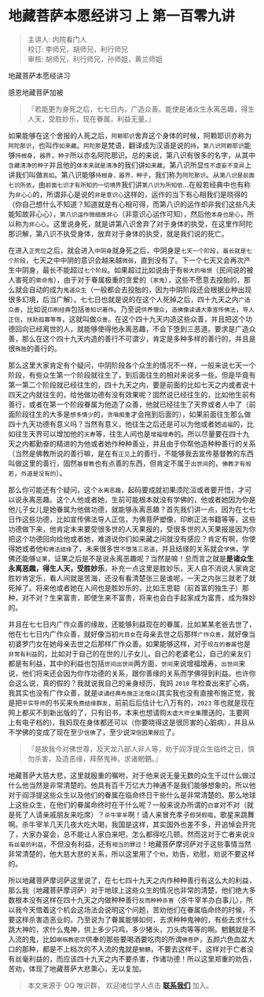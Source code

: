 # 地藏菩萨本愿经讲习 上 第一百零九讲

> 主讲人: 内院看门人 <br />
> 校订: 李师兄，胡师兄，利行师兄 <br />
> 审核: 胡师兄，利行师兄，孙师姐，黄兰师姐 <br />

地藏菩萨本愿经讲习

感恩地藏菩萨加被

> 『若能更为身死之后，七七日内，广造众善。能使是诸众生永离恶趣，得生人天，受胜妙乐，现在眷属，利益无量。』

如果能够在这个舍报的人死之后，`阿赖耶识`舍弃这个身体的时候，阿赖耶识亦称为`阿陀那识`，也叫作`如来藏`。`阿陀那`是梵语，翻译成为汉语是说的`持`，`第八识阿赖耶识`能够`持根身`，`器界`，`种子`所以亦名阿陀那识。总的来说，第八识有很多的名字，从其中`含藏清净的种子`并且他的`体本来就是清净`的我们讲`如来藏`。第八识所显`性不虚妄不变异`上讲我们叫做`真如`。第八识能够`持根身，器界，种子`，我们称为`阿陀那识`。从`第八识是前面七识所依`，由`前面七识才有所知的一切境界`我们讲`第八识为所知依`...在般若经典中也有称为`非心心`的，所谓非心是说的`非是意识心`这样的，运作的当下有心相我们是晓得的（你自己想什么不知道？知道就是有心相可得，而第八识的运作却非我们这些凡夫能知故非心心），`第八识运作微细故非心`（非意识心运作可知），然后他`本身也是心`，所以称为`非心心`。这里说身死，就是讲第八识舍弃了对于身体的执受，在这里作阿陀那识解，第八识不执受身体，放弃对于身体的执受，就是我们说的死亡。

在进入`正死位`之后，就会进入`中阴身`就身死之后，中阴身是`七天一个阶段`，`最长就是七个阶段`，七天之中中阴的意识会越来越`微弱`，直到没有了。下一个七天又会再次产生中阴身，最长不能超过`七个阶段`。如果超过比如说由于有`极大的嗔恨`（民间说的被人害死的`索命鬼`），由于对于眷属极重的贪爱的（`家鬼`），这些不愿意去投胎的，那么就会自动的成为`鬼道众生`（一般都会去投胎的，因为中阴阶段还会根据业种出现很多幻境，后当广解）。七七日也就是说的在这个人死掉之后，四十九天之内`广造众善`，比如说`印刷经典`包括`善知识著作`。乃至说`供养僧众`，`造佛像读诵大乘宣传佛法`，`导人正信`，`扶助孤寡等等`，这就叫做`众善`。在这个四十九天内造这些众善，并且把这个功德回向已经离世的人，就能够使得他永离恶趣，不会下堕到三恶道。要求是广造众善，那么在这个四十九天内造的善行不可谓少，肯定是多种多样的善行的，并且是很`殊胜`的善行的。

那么这里大家肯定有个疑问，中阴阶段各个众生的情况不一样，一般来说七天一个阶段，有些众生第一个阶段就往生了，到后面往生的相对来说多一些。但是毕竟有第一第二个阶段就已经往生的，四十九天之内，要是前面的比如七天之内或者说十四天之内就往生的，给他做功德有没有效果呢？固然说已经往生的，比如他生前有善行，或者在第一个阶段眷属为他造了众善，他就已经往生了天界或者人中了（前面阶段往生的大多是`想多情少`的，`贪嗔痴重`才会拖到后面的），如果前面往生那么做四十九天功德有意义吗？当然有意义，他往生之后还是可以为他或者她`追福`的，比如往生天界可以增加他的`天寿`等，往生人间也是`增福增寿`的。所以尽量要在四十九天之内都勤奋的精进的为他或者她作种种善业，并且由于你帮他造种种善行的关系（当然是佛教所说的善行嘛，是在有`正见`上的善行，不能够我去宣传基督教的东西叫做这里的善行，固然`基督教`也有点善的东西，但肯定不属于`出世间`的，`佛教才有般若`，`外道是没有的`）。

那么你可能还有个疑问，这个`永离恶趣`，起码要成就初果须陀洹或者要开悟，才可以说永离恶趣。这个人他或者她，生前可能根本就没有学佛的，他或者她因为你是他儿子女儿是她眷属为他做功德，就能够永离恶趣？首先我们讲一点，因为在七七日作这些功德，比如宣传佛法导人正信，为佛菩萨塑像，印刷正法书籍等等，这些功德做下来，他肯定未来要受很多世的人天果报的，受很多世的人天果报是因为你把这个功德回向给他或者她，难道说你们如来藏之间就没有感应？肯定有啊，你使得她或者他`和佛法结缘`了，未来很多世`不堕落三恶道`，并且结缘的关系就会`学佛`，学佛还能够`证果`，证果之后是不是说永离恶趣呢？当然是嘛！总而言之就是**是诸众生永离恶趣，得生人天，受胜妙乐**，补充一点这里是胜妙乐，天人自不消说人家肯定胜妙肯定乐，看人间就是苦海，还没有看清楚张三是谁呢，一天之内张三就老了就死掉了。将来他或者她在人间也是胜妙乐的，比如王思聪（前首富的独生子）那种，对不对？生来富贵，即使生来不富贵，将来也会白手起家成为富贵，成为殊妙的。

并且在七七日内广作众善的缘故，还能够利益现在的眷属，比如某某老爸去世了，他在七七日内广作众善，就好像当初`光目女`在母亲去世之后那样`广作众善`，就好像当初婆罗门女在她母亲去世之后那样广作众善。如果能够这样，对于`现在的眷属`也是`非常有利益`的，比如对于自己的在世的儿子女儿，自己的老婆老公，自己的亲友们都是有利益，其中的利益也包括`世间出世间`两方面，`世间`来说增福增寿，`出世间`来说，他们将来还会因为你作功德的关系，跟你善缘的关系而学佛得到利益。也许你会这么说，真的假的？我就说我自己的亲身经历，我妈 `2010` 年检查出来扩心病，我其实也没有广作众善，就是`读诵经典布施正法僧众`(其实我也没有直接布施正觉，我是把`平实导师`的书买来`免费结缘群友`，前前后后估计七八万有的，`2023` 年也就是现在网上都买不到新出版的了，只有旧书，本来也想请购`太虚大师全集`赠送的，主要网上有电子档的)，我妈现在身体都还可以（你要晓得这是很厉害的心脏病），并且从不学佛的变成了现在至少`信佛`了，至少说`深信因果报应`了。

> 『是故我今对佛世尊，及天龙八部人非人等，劝于阎浮提众生临终之日，慎勿杀害，及造恶缘，拜祭鬼神，求诸魍魉。』

地藏菩萨大慈大悲，这里就殷重的嘱咐，对于他来说无量无数的众生干过什么做过什么他当然是非常清楚的。他具有百千万亿大力神通不是我们能够想象的，所以他对于阎浮提这些众生以及他们的眷属在临命终日干些什么是非常清楚的。那么地球上这些众生，在他们的眷属命终时在干什么呢？一般来说办所谓的`白宴`对不对（就是死了人请亲戚朋友来吃席）？`杀牛宰羊`啊！请人来冒充孝子`假哭假唱`，歌星来跳舞啊。杀牛宰羊几天几夜大吃大喝，我国是这样，其实国外也差不多，开追悼会开完了，大家办宴会，总不能让人家白来吧，怎么都得吃几顿。然而这对于亡者来说`没有丝毫的利益`，不但没有利益，还有`相当的罪过`！地藏菩萨摩诃萨对于这些事情当然非常清楚的，他大慈大悲的关系，所以这里用了个`劝`，劝告，劝慰，劝说不要这样的。

所以地藏菩萨摩诃萨这里说了，在七七四十九天之内作种种善行有这么大的利益，那么我（地藏菩萨摩诃萨）对于地球上这些众生的情况也非常的清楚，他们绝大多数根本没有这样在四十九天之内做种种善行`反而种种杀害`（杀牛宰羊办白事儿），所以我今天借着这个机会这场法会说明这个问题，苦劝他们在眷属临命终的时候，不要这样杀害造恶业的。乃至说为了眷属能够如何，去求种种鬼神的，有些去求什么跳大神的，求什么鬼神，供上多少只鸡，多少猪头，刀头肉等等的啊。魍魉就是不入流的鬼，比如`喇嘛教密宗`供奉的那些要喝酒要吃肉的所谓`佛菩萨`，五颜六色血盆大口的那种，都是不上档次的不入流的鬼就是`魍魉`，不要去这样干，这样对于亡者没有丝毫利益的，而应该四十九天之内不要杀害，作诸功德！所以这里郑重的劝告，苦劝，体现了地藏菩萨大悲熏心，无以复加。

> 本文来源于 QQ 唯识群， 欢迎诸位学人点击 **[联系我们](https://mp.weixin.qq.com/s/lZCfWjmLjgNR165Tx4_bCQ)** 加入。
